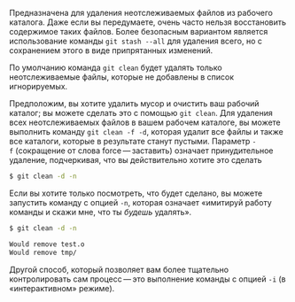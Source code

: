 Предназначена для удаления неотслеживаемых файлов из рабочего каталога. Даже если вы передумаете, очень часто нельзя восстановить содержимое таких файлов. Более безопасным вариантом является использование команды `git stash --all` для удаления всего, но с сохранением этого в виде припрятанных изменений.

По умолчанию команда `git clean` будет удалять только неотслеживаемые файлы, которые не добавлены в список игнорируемых.

Предположим, вы хотите удалить мусор и очистить ваш рабочий каталог; вы можете сделать это с помощью `git clean`. Для удаления всех неотслеживаемых файлов в вашем рабочем каталоге, вы можете выполнить команду `git clean -f -d`, которая удалит все файлы и также все каталоги, которые в результате станут пустыми. Параметр `-f` (сокращение от слова force — заставить) означает принудительное удаление, подчеркивая, что вы действительно хотите это сделать

```bash
$ git clean -d -n
```

Если вы хотите только посмотреть, что будет сделано, вы можете запустить команду с опцией `-n`, которая означает «имитируй работу команды и скажи мне, что ты _будешь_ удалять».

```bash
$ git clean -d -n

Would remove test.o
Would remove tmp/
```

Другой способ, который позволяет вам более тщательно контролировать сам процесс — это выполнение команды с опцией `-i` (в «интерактивном» режиме).
